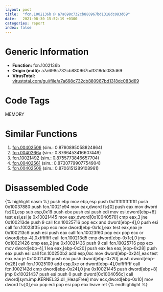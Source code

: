 ```yaml
---
layout: post
title:  "fcn.1002136b @ a7a698c732cb880967bd1318dc083d69"
date:   2021-08-30 15:52:19 +0300
categories: report
index: false
---
```


# Generic Information
- **Function:** fcn.1002136b
- **Origin (md5):** a7a698c732cb880967bd1318dc083d69
- **VirusTotal:** [virustotal.com/gui/file/a7a698c732cb880967bd1318dc083d69][virustotal_ref]

# Code Tags
<span class="tag" id="MEMORY">MEMORY</span>


# Similar Functions

1. [fcn.00402509][similar_1_ref] (sim.: 0.8790895058824864)
2. [fcn.0040266a][similar_2_ref] (sim.: 0.8766453416607449)
3. [fcn.10021492][similar_3_ref] (sim.: 0.8755773846657704)
4. [fcn.00402561][similar_4_ref] (sim.: 0.8730779907754904)
5. [fcn.00402509][similar_5_ref] (sim.: 0.8706151289108961)


# Disassembled Code

{% highlight nasm %}
push ebp
mov ebp,esp
push 0xffffffffffffffff
push 0x10037880
push fcn.10021e94
mov eax,dword fs:[0]
push eax
mov dword fs:[0],esp
sub esp,0x18
push ebx
push esi
push edi
mov esi,dword[ebp+8]
test esi,esi
je 0x10021445
mov eax,dword[0x10040570]
cmp eax,3
jne 0x100213de
push 9
call fcn.10025716
pop ecx
and dword[ebp-4],0
push esi
call fcn.10023f35
pop ecx
mov dword[ebp-0x1c],eax
test eax,eax
je 0x100213c6
push esi
push eax
call fcn.10023f60
pop ecx
pop ecx
or dword[ebp-4],0xffffffff
call fcn.100213d5
cmp dword[ebp-0x1c],0
jmp 0x10021426
cmp eax,2
jne 0x10021436
push 9
call fcn.10025716
pop ecx
mov dword[ebp-4],1
lea eax,[ebp-0x20]
push eax
lea eax,[ebp-0x28]
push eax
push esi
call fcn.100250b2
add esp,0xc
mov dword[ebp-0x24],eax
test eax,eax
je 0x10021419
push eax
push dword[ebp-0x20]
push dword[ebp-0x28]
call fcn.10025109
add esp,0xc
or dword[ebp-4],0xffffffff
call fcn.1002142d
cmp dword[ebp-0x24],0
jne 0x10021445
push dword[ebp+8]
jmp 0x10021437
push esi
push 0
push dword[0x1004056c]
call dword[sym.imp.KERNEL32.dll_HeapFree]
mov ecx,dword[ebp-0x10]
mov dword fs:[0],ecx
pop edi
pop esi
pop ebx
leave 
ret 
{% endhighlight %}


[similar_1_ref]: /report/fcn.00402509@8a08237568bc7b1a4e9813b2af535d73
[similar_2_ref]: /report/fcn.0040266a@d4e56c7d970c209a3a2b3c4b4cc5e586
[similar_3_ref]: /report/fcn.10021492@a7a698c732cb880967bd1318dc083d69
[similar_4_ref]: /report/fcn.00402561@f7fdde1e34169179beb179f5c2c38adb
[similar_5_ref]: /report/fcn.00402509@2f7d0bff2a387da538798c888eb7f4a1
[virustotal_ref]: https://www.virustotal.com/gui/file/a7a698c732cb880967bd1318dc083d69